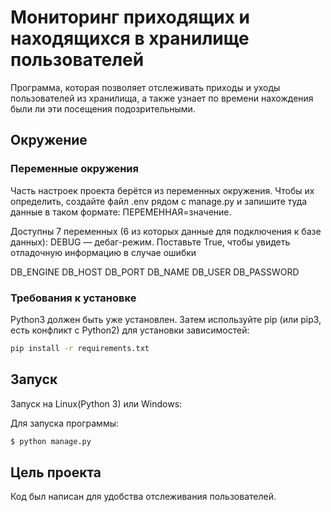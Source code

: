 # Мониторинг приходящих и находящихся в хранилище пользователей

Программа, которая позволяет отслеживать приходы и уходы пользователей из хранилища, а также узнает по времени нахождения были ли эти посещения подозрительными.

## Окружение

### Переменные окружения
Часть настроек проекта берётся из переменных окружения. Чтобы их определить, создайте файл .env рядом с manage.py и запишите туда данные в таком формате: ПЕРЕМЕННАЯ=значение.

Доступны 7 переменных (6 из которых данные для подключения к базе данных):
DEBUG — дебаг-режим. Поставьте True, чтобы увидеть отладочную информацию в случае ошибки

DB_ENGINE
DB_HOST
DB_PORT
DB_NAME
DB_USER
DB_PASSWORD

### Требования к установке

Python3 должен быть уже установлен. Затем используйте pip (или pip3, есть конфликт с Python2) для установки зависимостей:

```bash
pip install -r requirements.txt
```
## Запуск

Запуск на Linux(Python 3) или Windows:


Для запуска программы:

```bash
$ python manage.py
```


## Цель проекта

Код был написан для удобства отслеживания пользователей.